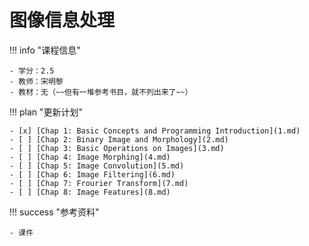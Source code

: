 # 图像信息处理

!!! info "课程信息"

    - 学分：2.5
    - 教师：宋明黎
    - 教材：无（~~但有一堆参考书目，就不列出来了~~）

!!! plan "更新计划"

    - [x] [Chap 1: Basic Concepts and Programming Introduction](1.md)
    - [ ] [Chap 2: Binary Image and Morphology](2.md)
    - [ ] [Chap 3: Basic Operations on Images](3.md)
    - [ ] [Chap 4: Image Morphing](4.md)
    - [ ] [Chap 5: Image Convolution](5.md)
    - [ ] [Chap 6: Image Filtering](6.md)
    - [ ] [Chap 7: Frourier Transform](7.md)
    - [ ] [Chap 8: Image Features](8.md)

!!! success "参考资料"

    - 课件